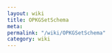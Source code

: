 ```yaml
---
layout: wiki
title: OPKGSetSchema
meta: 
permalink: "/wiki/OPKGSetSchema"
category: wiki
---
```

<!-- Name: OPKGSetSchema -->
<!-- Version: 2 -->
<!-- Author: wesbland -->


